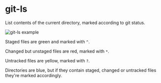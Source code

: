 # git-ls

List contents of the current directory, marked according to git status.

![git-ls example](https://github.com/stedolan/git-ls/raw/master/screenshot.png)

Staged files are green and marked with `^`.

Changed but unstaged files are red, marked with `*`.

Untracked files are yellow, marked with `?`.

Directories are blue, but if they contain staged, changed or untracked files they're marked accordingly.
